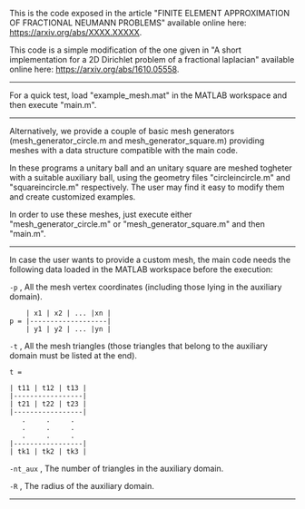 
This is the code exposed in the article "FINITE ELEMENT APPROXIMATION OF FRACTIONAL NEUMANN
PROBLEMS" available online here: https://arxiv.org/abs/XXXX.XXXXX. 

This code is a simple modification of the one given in "A short implementation for a 2D Dirichlet problem of a fractional laplacian" available online here: https://arxiv.org/abs/1610.05558. 
 
----------------------------------------------------------------------------------------

For a quick test, load "example_mesh.mat" in the MATLAB workspace and
then execute "main.m". 

----------------------------------------------------------------------------------------

Alternatively, we provide a couple of basic mesh generators (mesh_generator_circle.m and
mesh_generator_square.m) providing meshes with a data structure compatible with the 
main code. 

In these programs a unitary ball and an unitary square are meshed togheter with a
 suitable auxiliary ball, using the geometry files "circleincircle.m" and 
"squareincircle.m"  respectively. The user may find it easy to modify them and create
customized examples.    

In order to use these meshes, just execute either "mesh_generator_circle.m" 
or "mesh_generator_square.m" and then "main.m".  

----------------------------------------------------------------------------------------

In case the user wants to provide a custom mesh, the main code needs the
following data loaded in the MATLAB workspace before the execution: 
  
`-p` , All the mesh vertex coordinates (including those lying in the auxiliary domain).

```
    | x1 | x2 | ... |xn |
p = |-------------------|
    | y1 | y2 | ... |yn |
```
     

`-t` , All the mesh triangles (those triangles that belong to the auxiliary domain must be
listed at the end).
```
t =   

| t11 | t12 | t13 |
|-----------------|
| t21 | t22 | t23 |
|-----------------|
   .     .     .
   .     .     .  
   .     .     .
|-----------------| 
| tk1 | tk2 | tk3 |
```

`-nt_aux` , The number of triangles in the auxiliary domain.

`-R`  , The radius of the auxiliary domain.  

----------------------------------------------------------------------------------------
  

   
